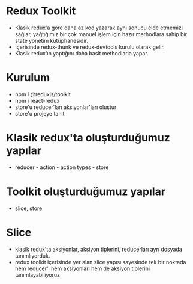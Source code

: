 # Redux Toolkit

- Klasik redux'a göre daha az kod yazarak aynı sonucu elde etmemizi sağlar, yağtığımız bir çok manuel işlem için hazır merhodlara sahip bir state yönetim kütüphanesidir.
- İçerisinde redux-thunk ve redux-devtools kurulu olarak gelir.
- Klasik redux'ın yaptığını daha basit methodlarla yapar.

# Kurulum

- npm i @reduxjs/toolkit
- npm i react-redux
- store'u reducer'ları aksiyonlar'ları oluştur
- store'u projeye tanıt

# Klasik redux'ta oluşturduğumuz yapılar

- reducer - action - action types - store

# Toolkit oluşturduğumuz yapılar

- slice, store

# Slice

- klasik redux'ta aksiyonlar, aksiyon tiplerini, reducerları ayrı dosyada tanımlıyorduk.
- redux toolkit içerisinde yer alan slice yapısı sayesinde tek bir noktada hem reducer'ı hem aksiyonları hem de aksiyon tiplerini tanımlayabiliyoruz

